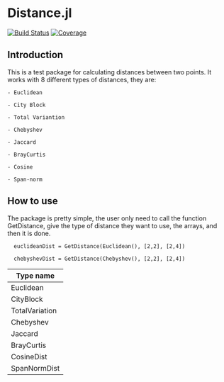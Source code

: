 # Distance.jl

[![Build Status](https://travis-ci.com/Sergiorezende22/Distance.jl.svg?branch=master)](https://travis-ci.com/Sergiorezende22/Distance.jl)
[![Coverage](https://codecov.io/gh/Sergiorezende22/Distance.jl/branch/master/graph/badge.svg)](https://codecov.io/gh/Sergiorezende22/Distance.jl)

## Introduction
  This is a test package for calculating distances between two points. It works with 8 different types of distances, they are:

    - Euclidean

    - City Block

    - Total Variantion

    - Chebyshev

    - Jaccard

    - BrayCurtis

    - Cosine

    - Span-norm

## How to use
  The package is pretty simple, the user only need to call the function GetDistance, give the type of distance they want to use, the arrays, and then it is done.

  ```
    euclideanDist = GetDistance(Euclidean(), [2,2], [2,4])

    chebyshevDist = GetDistance(Chebyshev(), [2,2], [2,4])
  ```

| Type name      |
|----------------|
| Euclidean      |
| CityBlock      |
| TotalVariation |
| Chebyshev      |
| Jaccard        |
| BrayCurtis     |
| CosineDist     |
| SpanNormDist   |

